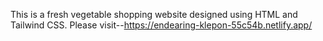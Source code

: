 This is a fresh vegetable shopping website designed using HTML and Tailwind CSS. Please visit--https://endearing-klepon-55c54b.netlify.app/
